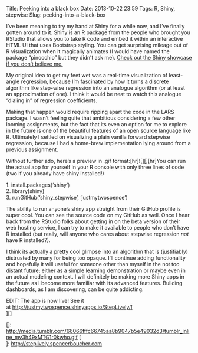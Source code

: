 Title: Peeking into a black box
Date: 2013-10-22 23:59
Tags: R, Shiny, stepwise
Slug: peeking-into-a-black-box

I’ve been meaning to try my hand at Shiny for a while
now, and I’ve finally gotten around to it. Shiny is an R package from
the people who brought you RStudio that allows you to take R code and
embed it within an interactive HTML UI that uses Bootstrap styling. You
can get surprising mileage out of R visualization when it magically
animates (I would have named the package “pinocchio” but they didn’t ask
me). [Check out the Shiny showcase if you don’t believe me.][]

My original idea to get my feet wet was a real-time visualization of
least-angle regression, because I’m fascinated by how it turns a
discrete algorithm like step-wise regression into an analogue algorithm
(or at least an approximation of one). I think it would be neat to watch
this analogue “dialing in” of regression coefficients.

Making that happen would require ripping apart the code in the LARS
package. I wasn’t feeling quite that ambitious considering a few other
looming assignments, but the fact that its even an option for me to
explore in the future is one of the beautiful features of an open source
language like R. Ultimately I settled on visualizing a plain vanilla
forward stepwise regression, because I had a home-brew implementation
lying around from a previous assignment.

Without further ado, here’s a preview in .gif format:[hr]![][][hr]You
can run the actual app for yourself in your R console with only three
lines of code (two if you already have shiny installed!)

​1. install.packages(‘shiny’)  
2. library(shiny)  
3. runGitHub(‘shiny\_stepwise’, ‘justmytwospence’)

The ability to run anyone’s shiny app straight from their GitHub profile
is super cool. You can see the source code on my GitHub as well. Once I
hear back from the RStudio folks about getting in on the beta version of
their web hosting service, I can try to make it available to people who
don’t have R installed (but really, will anyone who cares about stepwise
regression *not* have R installed?).

I think its actually a pretty cool glimpse into an algorithm that is
(justifiably) distrusted by many for being too opaque. I’ll continue
adding functionality and hopefully it will useful for someone other than
myself in the not too distant future; either as a simple learning
demonstration or maybe even in an actual modeling context. I will
definitely be making more Shiny apps in the future as I become more
familiar with its advanced features. Building dashboards, as I am
discovering, can be quite addicting.

EDIT: The app is now live! See it
at <http://justmytwospence.shinyapps.io/StepLively/>[  
][]

  [Check out the Shiny showcase if you don’t believe me.]: http://www.rstudio.com/shiny/showcase/
  []: http://media.tumblr.com/66066fffc66745aa8b9047b5e49032d3/tumblr_inline_mv3h49xMTG1r0kwho.gif
  [  
 ]: http://steplively.spencerboucher.com
